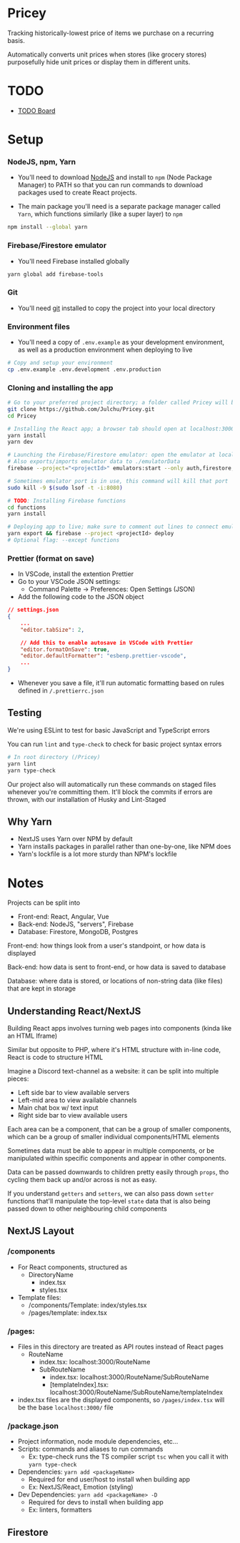 # Pricey

Tracking historically-lowest price of items we purchase on a recurring basis.

Automatically converts unit prices when stores (like grocery stores) purposefully hide unit prices or display them in
different units.

# TODO

- [TODO Board](https://github.com/Julchu/Pricey/projects/2)

# Setup

### NodeJS, npm, Yarn

- You'll need to download [NodeJS](https://nodejs.org/en/) and install to `npm` (Node Package Manager) to PATH so that you can run commands to download packages used to create React projects.

- The main package you'll need is a separate package manager called `Yarn`, which functions similarly (like a super layer) to `npm`

```bash
npm install --global yarn
```

### Firebase/Firestore emulator

- You'll need Firebase installed globally

```zsh
yarn global add firebase-tools
```

### Git

- You'll need [git](https://git-scm.com/downloads) installed to copy the project into your local directory

### Environment files

- You'll need a copy of `.env.example` as your development environment, as well as a production environment when deploying to live

```zsh
# Copy and setup your environment
cp .env.example .env.development .env.production
```

### Cloning and installing the app

```zsh
# Go to your preferred project directory; a folder called Pricey will be added
git clone https://github.com/Julchu/Pricey.git
cd Pricey

# Installing the React app; a browser tab should open at localhost:3000
yarn install
yarn dev

# Launching the Firebase/Firestore emulator: open the emulator at localhost:4000/firestore
# Also exports/imports emulator data to ./emulatorData
firebase --project="<projectId>" emulators:start --only auth,firestore,storage --export-on-exit ./emulatorData --import ./emulatorData

# Sometimes emulator port is in use, this command will kill that port
sudo kill -9 $(sudo lsof -t -i:8080)

# TODO: Installing Firebase functions
cd functions
yarn install

# Deploying app to live; make sure to comment out lines to connect emulators in /lib/firebase/index.ts before deploying
yarn export && firebase --project <projectId> deploy
# Optional flag: --except functions

```

### Prettier (format on save)

- In VSCode, install the extention Prettier
- Go to your VSCode JSON settings:
  - Command Palette -> Preferences: Open Settings (JSON)
- Add the following code to the JSON object

```json
// settings.json
{
	...
	"editor.tabSize": 2,

	// Add this to enable autosave in VSCode with Prettier
	"editor.formatOnSave": true,
	"editor.defaultFormatter": "esbenp.prettier-vscode",
	...
}
```

- Whenever you save a file, it'll run automatic formatting based on rules defined in `/.prettierrc.json`

## Testing

We're using ESLint to test for basic JavaScript and TypeScript errors

You can run `lint` and `type-check` to check for basic project syntax errors

```zsh
# In root directory (/Pricey)
yarn lint
yarn type-check
```

Our project also will automatically run these commands on staged files whenever you're committing them. It'll block the commits if errors are thrown, with our installation of Husky and Lint-Staged

## Why Yarn

- NextJS uses Yarn over NPM by default
- Yarn installs packages in parallel rather than one-by-one, like NPM does
- Yarn's lockfile is a lot more sturdy than NPM's lockfile

# Notes

Projects can be split into

- Front-end: React, Angular, Vue
- Back-end: NodeJS, "servers", Firebase
- Database: Firestore, MongoDB, Postgres

Front-end: how things look from a user's standpoint, or how data is displayed

Back-end: how data is sent to front-end, or how data is saved to database

Database: where data is stored, or locations of non-string data (like files) that are kept in storage

## Understanding React/NextJS

Building React apps involves turning web pages into components (kinda like an HTML Iframe)

Similar but opposite to PHP, where it's HTML structure with in-line code, React is code to structure HTML

Imagine a Discord text-channel as a website: it can be split into multiple pieces:

- Left side bar to view available servers
- Left-mid area to view available channels
- Main chat box w/ text input
- Right side bar to view available users

Each area can be a component, that can be a group of smaller components, which can be a group of smaller individual components/HTML elements

Sometimes data must be able to appear in multiple components, or be manipulated within specific components and appear in other components.

Data can be passed downwards to children pretty easily through `props`, tho cycling them back up and/or across is not as easy.

If you understand `getters` and `setters`, we can also pass down `setter` functions that'll manipulate the top-level `state` data that is also being passed down to other neighbouring child components

## NextJS Layout

### /components

- For React components, structured as
  - DirectoryName
    - index.tsx
    - styles.tsx
- Template files:
  - /components/Template: index/styles.tsx
  - /pages/template: index.tsx

### /pages:

- Files in this directory are treated as API routes instead of React pages
  - RouteName
    - index.tsx: localhost:3000/RouteName
    - SubRouteName
      - index.tsx: localhost:3000/RouteName/SubRouteName
      - [templateIndex].tsx: localhost:3000/RouteName/SubRouteName/templateIndex
- index.tsx files are the displayed components, so `/pages/index.tsx` will be the base `localhost:3000/` file

### /package.json

- Project information, node module dependencies, etc...
- Scripts: commands and aliases to run commands
  - Ex: type-check runs the TS compiler script `tsc` when you call it with `yarn type-check`
- Dependencies: `yarn add <packageName>`
  - Required for end user/host to install when building app
  - Ex: NextJS/React, Emotion (styling)
- Dev Dependencies: `yarn add <packageName> -D`
  - Required for devs to install when building app
  - Ex: linters, formatters

## Firestore
